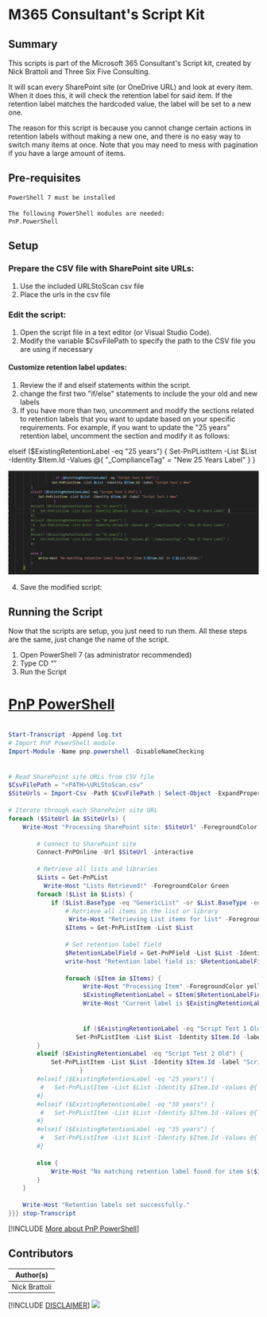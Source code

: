 
# M365 Consultant's Script Kit



## Summary

This scripts is part of the Microsoft 365 Consultant's Script kit, created by Nick Brattoli and Three Six Five Consulting.

It will scan every SharePoint site (or OneDrive URL) and look at every item. When it does this, it will check the retention label for said item. If the retention label matches the hardcoded value, the label will be set to a new one.

The reason for this script is because you cannot change certain actions in retention labels without making a new one, and there is no easy way to switch many items at once. Note that you may need to mess with pagination if you have a large amount of items.

  ##  Pre-requisites
	PowerShell 7 must be installed

	The following PowerShell modules are needed:
	PnP.PowerShell
	
## Setup
### Prepare the CSV file with SharePoint site URLs:
1. Use the included URLStoScan csv file
2. Place the urls in the csv file 
###	Edit the script:
1.	Open the script file in a text editor (or Visual Studio Code).
2.	Modify the variable $CsvFilePath to specify the path to the CSV file you are using if necessary
#### Customize retention label updates:
1.	Review the if and elseif statements within the script.
2. change the first two "if/else" statements to include the your old and new labels
3. If you have more than two, uncomment and modify the sections related to retention labels that you want to update based on your specific requirements.
For example, if you want to update the "25 years" retention label, uncomment the section and modify it as follows:

elseif ($ExistingRetentionLabel -eq "25 years") {
    Set-PnPListItem -List $List -Identity $Item.Id -Values @{ "_ComplianceTag" = "New 25 Years Label" }
}

![Setup your labels](assets/retentionlabels.png)
 
4.	Save the modified script:

## Running the Script

Now that the scripts are setup, you just need to run them. All these steps are the same, just change the name of the script.
1.	Open PowerShell 7 (as administrator recommended)
2.	Type CD “<whatever the path is where these scripts are>”
3.	Run the Script


# [PnP PowerShell](#tab/pnpps)

```powershell

Start-Transcript -Append log.txt
# Import PnP PowerShell module
Import-Module -Name pnp.powershell -DisableNameChecking


# Read SharePoint site URLs from CSV file
$CsvFilePath = "<PATH>\URLStoScan.csv"
$SiteUrls = Import-Csv -Path $CsvFilePath | Select-Object -ExpandProperty SiteUrl

# Iterate through each SharePoint site URL
foreach ($SiteUrl in $SiteUrls) {
    Write-Host "Processing SharePoint site: $SiteUrl" -ForegroundColor yellow
    
        # Connect to SharePoint site
        Connect-PnPOnline -Url $SiteUrl -interactive
        
        # Retrieve all lists and libraries
        $Lists = Get-PnPList
          Write-Host "Lists Retrieved!" -ForegroundColor Green
        foreach ($List in $Lists) {
            if ($List.BaseType -eq "GenericList" -or $List.BaseType -eq "DocumentLibrary") {
                # Retrieve all items in the list or library
                 Write-Host "Retrieving List items for list" -ForegroundColor yellow
                $Items = Get-PnPListItem -List $List
                
                # Set retention label field
                $RetentionLabelField = Get-PnPField -List $List -Identity "_ComplianceTag"
                write-host "Retention label field is: $RetentionLabelField"
                
                foreach ($Item in $Items) {
                     Write-Host "Processing Item" -ForegroundColor yellow
                     $ExistingRetentionLabel = $Item[$RetentionLabelField.InternalName]
                     Write-Host "Current label is $ExistingRetentionLabel" -ForegroundColor Blue   
                     
                     
                     if ($ExistingRetentionLabel -eq "Script Test 1 Old") {
                   Set-PnPListItem -List $List -Identity $Item.Id -label "Script Test 1 New"
        }
        elseif ($ExistingRetentionLabel -eq "Script Test 2 Old") {
            Set-PnPListItem -List $List -Identity $Item.Id -label "Script Test 2 New"
                    }
        #elseif ($ExistingRetentionLabel -eq "25 years") {
         #   Set-PnPListItem -List $List -Identity $Item.Id -Values @{ "_ComplianceTag" = "New 25 Years Label" }
        #}
        #elseif ($ExistingRetentionLabel -eq "30 years") {
         #   Set-PnPListItem -List $List -Identity $Item.Id -Values @{ "_ComplianceTag" = "New 30 Years Label" }
        #}
        #elseif ($ExistingRetentionLabel -eq "35 years") {
         #   Set-PnPListItem -List $List -Identity $Item.Id -Values @{ "_ComplianceTag" = "New 35 Years Label" }
        #}
        
        else {
            Write-Host "No matching retention label found for item $($Item.Id) in $($List.Title)."
        }
    }
    
    Write-Host "Retention labels set successfully."
}}} stop-Transcript
```
[!INCLUDE [More about PnP PowerShell](../../docfx/includes/MORE-PNPPS.md)]



## Contributors

| Author(s) |
|-----------|
| Nick Brattoli|


[!INCLUDE [DISCLAIMER](../../docfx/includes/DISCLAIMER.md)]
<img src="https://m365-visitor-stats.azurewebsites.net/script-samples/scripts/template-script-submission" aria-hidden="true" />